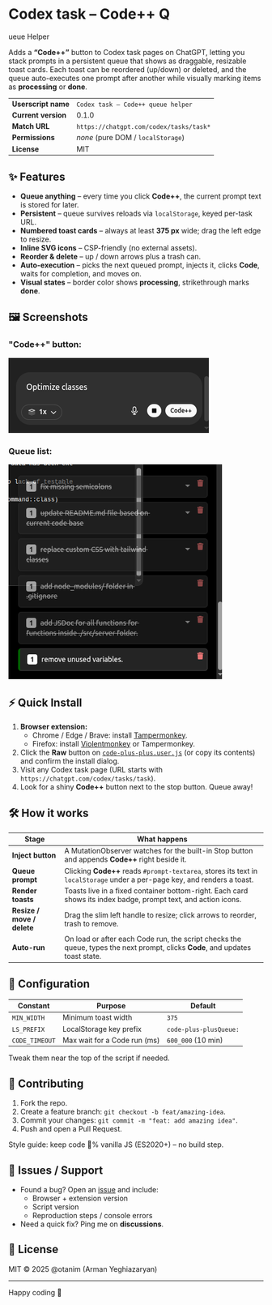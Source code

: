 # Codex task – Code++ Q
ueue Helper

Adds a **“Code++”** button to Codex task pages on ChatGPT, letting you stack prompts in a persistent queue that shows as draggable, resizable toast cards. Each toast can be reordered (up/down) or deleted, and the queue auto-executes one prompt after another while visually marking items as **processing** or **done**.

| | |
| --- | --- |
| **Userscript name** | `Codex task – Code++ queue helper` |
| **Current version** | 0.1.0 |
| **Match URL** | `https://chatgpt.com/codex/tasks/task*` |
| **Permissions** | _none_ (pure DOM / `localStorage`) |
| **License** | MIT |

## ✨ Features

- **Queue anything** – every time you click **Code++**, the current prompt text is stored for later.
- **Persistent** – queue survives reloads via `localStorage`, keyed per-task URL.
- **Numbered toast cards** – always at least **375 px** wide; drag the left edge to resize.
- **Inline SVG icons** – CSP-friendly (no external assets).
- **Reorder & delete** – up / down arrows plus a trash can.
- **Auto-execution** – picks the next queued prompt, injects it, clicks **Code**, waits for completion, and moves on.
- **Visual states** – border color shows **processing**, strikethrough marks **done**.

## 🖼️ Screenshots

### "Code++" button:
![img_7.png](img_7.png)

### Queue list:
![img_3.png](img_3.png)


## ⚡ Quick Install

1. **Browser extension:**  
   - Chrome / Edge / Brave: install [Tampermonkey](https://www.tampermonkey.net/).  
   - Firefox: install [Violentmonkey](https://violentmonkey.github.io/) or Tampermonkey.
2. Click the **Raw** button on [`code-plus-plus.user.js`](./code-plus-plus.user.js) (or copy its contents) and confirm the install dialog.
3. Visit any Codex task page (URL starts with `https://chatgpt.com/codex/tasks/task`).
4. Look for a shiny **Code++** button next to the stop button. Queue away!

## 🛠️ How it works

| Stage | What happens |
| ----- | ------------ |
| **Inject button** | A MutationObserver watches for the built-in Stop button and appends **Code++** right beside it. |
| **Queue prompt** | Clicking **Code++** reads `#prompt-textarea`, stores its text in `localStorage` under a per-page key, and renders a toast. |
| **Render toasts** | Toasts live in a fixed container bottom-right. Each card shows its index badge, prompt text, and action icons. |
| **Resize / move / delete** | Drag the slim left handle to resize; click arrows to reorder, trash to remove. |
| **Auto-run** | On load or after each Code run, the script checks the queue, types the next prompt, clicks **Code**, and updates toast state. |

## 🔧 Configuration

| Constant | Purpose | Default |
| -------- | ------- | ------- |
| `MIN_WIDTH` | Minimum toast width | `375` |
| `LS_PREFIX` | LocalStorage key prefix | `code-plus-plusQueue:` |
| `CODE_TIMEOUT` | Max wait for a Code run (ms) | `600_000` (10 min) |

Tweak them near the top of the script if needed.

## 🤝 Contributing

1. Fork the repo.
2. Create a feature branch: `git checkout -b feat/amazing-idea`.
3. Commit your changes: `git commit -m "feat: add amazing idea"`.
4. Push and open a Pull Request.

Style guide: keep code 💯% vanilla JS (ES2020+) – no build step.

## 🐛 Issues / Support

- Found a bug? Open an [issue](../../issues) and include:
    - Browser + extension version
    - Script version
    - Reproduction steps / console errors
- Need a quick fix? Ping me on **discussions**.

## 📜 License

MIT © 2025 @otanim (Arman Yeghiazaryan)

---

Happy coding 🚀
```